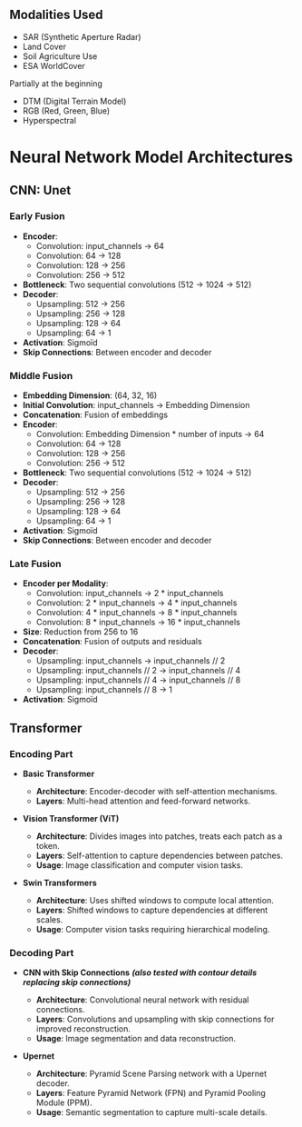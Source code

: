 ## Modalities Used

- SAR (Synthetic Aperture Radar)
- Land Cover
- Soil Agriculture Use
- ESA WorldCover

Partially at the beginning
- DTM (Digital Terrain Model)
- RGB (Red, Green, Blue)
- Hyperspectral


# Neural Network Model Architectures

## CNN: Unet

### Early Fusion
- **Encoder**:
  - Convolution: input_channels -> 64
  - Convolution: 64 -> 128
  - Convolution: 128 -> 256
  - Convolution: 256 -> 512
- **Bottleneck**: Two sequential convolutions (512 -> 1024 -> 512)
- **Decoder**:
  - Upsampling: 512 -> 256
  - Upsampling: 256 -> 128
  - Upsampling: 128 -> 64
  - Upsampling: 64 -> 1
- **Activation**: Sigmoïd
- **Skip Connections**: Between encoder and decoder

### Middle Fusion
- **Embedding Dimension**: (64, 32, 16)
- **Initial Convolution**: input_channels -> Embedding Dimension
- **Concatenation**: Fusion of embeddings
- **Encoder**:
  - Convolution: Embedding Dimension * number of inputs -> 64
  - Convolution: 64 -> 128
  - Convolution: 128 -> 256
  - Convolution: 256 -> 512
- **Bottleneck**: Two sequential convolutions (512 -> 1024 -> 512)
- **Decoder**:
  - Upsampling: 512 -> 256
  - Upsampling: 256 -> 128
  - Upsampling: 128 -> 64
  - Upsampling: 64 -> 1
- **Activation**: Sigmoïd
- **Skip Connections**: Between encoder and decoder

### Late Fusion
- **Encoder per Modality**:
  - Convolution: input_channels -> 2 * input_channels
  - Convolution: 2 * input_channels -> 4 * input_channels
  - Convolution: 4 * input_channels -> 8 * input_channels
  - Convolution: 8 * input_channels -> 16 * input_channels
- **Size**: Reduction from 256 to 16
- **Concatenation**: Fusion of outputs and residuals
- **Decoder**:
  - Upsampling: input_channels -> input_channels // 2
  - Upsampling: input_channels // 2 -> input_channels // 4
  - Upsampling: input_channels // 4 -> input_channels // 8
  - Upsampling: input_channels // 8 -> 1
- **Activation**: Sigmoïd

## Transformer

### Encoding Part

- **Basic Transformer**
  - **Architecture**: Encoder-decoder with self-attention mechanisms.
  - **Layers**: Multi-head attention and feed-forward networks.

- **Vision Transformer (ViT)**
  - **Architecture**: Divides images into patches, treats each patch as a token.
  - **Layers**: Self-attention to capture dependencies between patches.
  - **Usage**: Image classification and computer vision tasks.

- **Swin Transformers**
  - **Architecture**: Uses shifted windows to compute local attention.
  - **Layers**: Shifted windows to capture dependencies at different scales.
  - **Usage**: Computer vision tasks requiring hierarchical modeling.

### Decoding Part

- **CNN with Skip Connections**  ***(also tested with contour details replacing skip connections)***
  - **Architecture**: Convolutional neural network with residual connections.
  - **Layers**: Convolutions and upsampling with skip connections for improved reconstruction.
  - **Usage**: Image segmentation and data reconstruction.

- **Upernet**
  - **Architecture**: Pyramid Scene Parsing network with a Upernet decoder.
  - **Layers**: Feature Pyramid Network (FPN) and Pyramid Pooling Module (PPM).
  - **Usage**: Semantic segmentation to capture multi-scale details.
